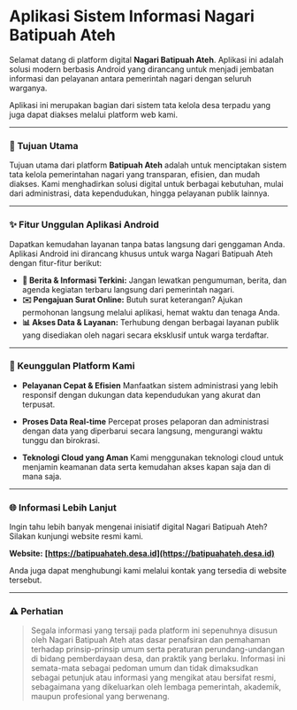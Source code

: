 # Aplikasi Sistem Informasi Nagari Batipuah Ateh

Selamat datang di platform digital **Nagari Batipuah Ateh**. Aplikasi ini adalah solusi modern berbasis Android yang dirancang untuk menjadi jembatan informasi dan pelayanan antara pemerintah nagari dengan seluruh warganya.

Aplikasi ini merupakan bagian dari sistem tata kelola desa terpadu yang juga dapat diakses melalui platform web kami.

---

### 🎯 Tujuan Utama

Tujuan utama dari platform **Batipuah Ateh** adalah untuk menciptakan sistem tata kelola pemerintahan nagari yang transparan, efisien, dan mudah diakses. Kami menghadirkan solusi digital untuk berbagai kebutuhan, mulai dari administrasi, data kependudukan, hingga pelayanan publik lainnya.

---

### ✨ Fitur Unggulan Aplikasi Android

Dapatkan kemudahan layanan tanpa batas langsung dari genggaman Anda. Aplikasi Android ini dirancang khusus untuk warga Nagari Batipuah Ateh dengan fitur-fitur berikut:

* **📰 Berita & Informasi Terkini:** Jangan lewatkan pengumuman, berita, dan agenda kegiatan terbaru langsung dari pemerintah nagari.
* **✉️ Pengajuan Surat Online:** Butuh surat keterangan? Ajukan permohonan langsung melalui aplikasi, hemat waktu dan tenaga Anda.
* **📊 Akses Data & Layanan:** Terhubung dengan berbagai layanan publik yang disediakan oleh nagari secara eksklusif untuk warga terdaftar.

---

### 🚀 Keunggulan Platform Kami

* **Pelayanan Cepat & Efisien**
    Manfaatkan sistem administrasi yang lebih responsif dengan dukungan data kependudukan yang akurat dan terpusat.

* **Proses Data Real-time**
    Percepat proses pelaporan dan administrasi dengan data yang diperbarui secara langsung, mengurangi waktu tunggu dan birokrasi.

* **Teknologi Cloud yang Aman**
    Kami menggunakan teknologi cloud untuk menjamin keamanan data serta kemudahan akses kapan saja dan di mana saja.

---

### 🌐 Informasi Lebih Lanjut

Ingin tahu lebih banyak mengenai inisiatif digital Nagari Batipuah Ateh? Silakan kunjungi website resmi kami.

**Website:** **[https://batipuahateh.desa.id](https://batipuahateh.desa.id)**

Anda juga dapat menghubungi kami melalui kontak yang tersedia di website tersebut.

---

### ⚠️ Perhatian

> Segala informasi yang tersaji pada platform ini sepenuhnya disusun oleh Nagari Batipuah Ateh atas dasar penafsiran dan pemahaman terhadap prinsip-prinsip umum serta peraturan perundang-undangan di bidang pemberdayaan desa, dan praktik yang berlaku. Informasi ini semata-mata sebagai pedoman umum dan tidak dimaksudkan sebagai petunjuk atau informasi yang mengikat atau bersifat resmi, sebagaimana yang dikeluarkan oleh lembaga pemerintah, akademik, maupun profesional yang berwenang.
